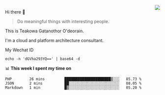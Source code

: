 <img align="right" src="https://github-readme-stats.vercel.app/api?username=Teakowa&show_icons=true&icon_color=2f80ed&text_color=718096&bg_color=ffffff&hide_title=true" />

Hi there 👋

> Do meaningful things with interesting people.

This is Teakowa Gatanothor O'deorain.

I'm a cloud and platform architecture consultant.

My Wechat ID

```
echo -n 'dGVha293YQ==' | base64 -d
```

📊 **This week I spent my time on**
<!--START_SECTION:waka-->
```text
PHP        26 mins         █████████████████████▒░░░   85.73 % 
JSON       2 mins          ██░░░░░░░░░░░░░░░░░░░░░░░   08.05 % 
Markdown   1 min           █▒░░░░░░░░░░░░░░░░░░░░░░░   05.20 % 
```
<!--END_SECTION:waka-->
